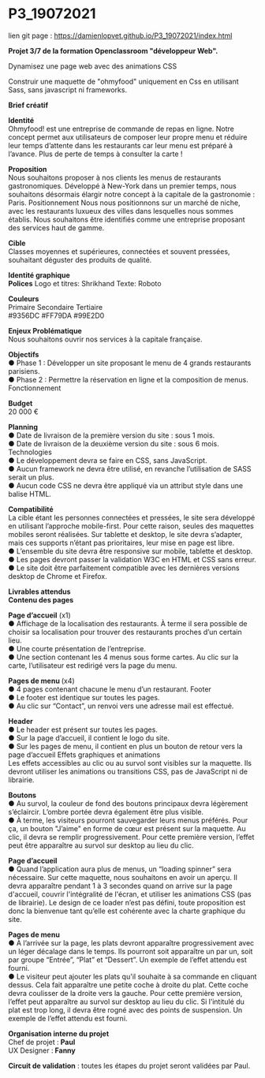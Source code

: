 # P3_19072021
lien git page :
https://damienlopvet.github.io/P3_19072021/index.html

<strong>Projet 3/7 de la formation Openclassroom "développeur Web".</strong>

Dynamisez une page web avec des animations CSS

Construir une maquette de "ohmyfood" uniquement en Css en utilisant Sass, sans javascript ni frameworks.

<strong>Brief créatif</strong>

<strong>Identité</strong><br/>
Ohmyfood! est une entreprise de commande de repas en ligne. Notre concept permet aux
utilisateurs de composer leur propre menu et réduire leur temps d’attente dans les
restaurants car leur menu est préparé à l’avance. Plus de perte de temps à consulter la carte
!

<strong>Proposition</strong><br/>
Nous souhaitons proposer à nos clients les menus de restaurants gastronomiques.
Développé à New-York dans un premier temps, nous souhaitons désormais élargir notre
concept à la capitale de la gastronomie : Paris.
Positionnement
Nous nous positionnons sur un marché de niche, avec les restaurants luxueux des villes
dans lesquelles nous sommes établis. Nous souhaitons être identifiés comme une
entreprise proposant des services haut de gamme.

<strong>Cible</strong><br/>
Classes moyennes et supérieures, connectées et souvent pressées, souhaitant déguster des
produits de qualité.

<strong>Identité graphique</strong><br/>
<strong>Polices</strong>
Logo et titres: Shrikhand
Texte: Roboto

<strong>Couleurs</strong><br/>
Primaire Secondaire Tertiaire<br/>
#9356DC #FF79DA #99E2D0

<strong>Enjeux
Problématique</strong><br/>
Nous souhaitons ouvrir nos services à la capitale française.

<strong>Objectifs</strong><br/>
● Phase 1 : Développer un site proposant le menu de 4 grands restaurants parisiens.<br/>
● Phase 2 : Permettre la réservation en ligne et la composition de menus.
Fonctionnement<br/>

<strong>Budget</strong><br/>
20 000 €

<strong>Planning</strong><br/>
● Date de livraison de la première version du site : sous 1 mois.<br/>
● Date de livraison de la deuxième version du site : sous 6 mois.<br/>
Technologies<br/>
● Le développement devra se faire en CSS, sans JavaScript.<br/>
● Aucun framework ne devra être utilisé, en revanche l’utilisation de SASS serait un
plus.<br/>
● Aucun code CSS ne devra être appliqué via un attribut style dans une balise HTML.<br/>



<strong>Compatibilité</strong><br/>
La cible étant les personnes connectées et pressées, le site sera développé en utilisant
l’approche mobile-first. Pour cette raison, seules des maquettes mobiles seront réalisées.
Sur tablette et desktop, le site devra s’adapter, mais ces supports n’étant pas prioritaires,
leur mise en page est libre.<br/>
● L’ensemble du site devra être responsive sur mobile, tablette et desktop.<br/>
● Les pages devront passer la validation W3C en HTML et CSS sans erreur.<br/>
● Le site doit être parfaitement compatible avec les dernières versions desktop de
Chrome et Firefox.<br/>

<strong>Livrables attendus</strong><br/>
 <strong>Contenu des pages</strong><br/>
 
<strong>Page d’accueil</strong> (x1)<br/>
● Affichage de la localisation des restaurants. À terme il sera possible de choisir sa
localisation pour trouver des restaurants proches d’un certain lieu.<br/>
● Une courte présentation de l’entreprise.<br/>
● Une section contenant les 4 menus sous forme cartes. Au clic sur la carte,
l’utilisateur est redirigé vers la page du menu.<br/>

<strong>Pages de menu </strong>(x4)<br/>
● 4 pages contenant chacune le menu d’un restaurant.
Footer<br/>
● Le footer est identique sur toutes les pages.<br/>
● Au clic sur “Contact”, un renvoi vers une adresse mail est effectué.<br/>

<strong>Header</strong><br/>
● Le header est présent sur toutes les pages.<br/>
● Sur la page d’accueil, il contient le logo du site.<br/>
● Sur les pages de menu, il contient en plus un bouton de retour vers la page d’accueil
 Effets graphiques et animations<br/>
Les effets accessibles au clic ou au survol sont visibles sur la maquette. Ils devront utiliser
les animations ou transitions CSS, pas de JavaScript ni de librairie.<br/>

<strong>Boutons</strong><br/>
● Au survol, la couleur de fond des boutons principaux devra légèrement s’éclaircir.
L’ombre portée devra également être plus visible.<br/>
● À terme, les visiteurs pourront sauvegarder leurs menus préférés. Pour ça, un
bouton "J’aime" en forme de cœur est présent sur la maquette. Au clic, il devra se
remplir progressivement. Pour cette première version, l’effet peut être apparaître au
survol sur desktop au lieu du clic.<br/>

<strong>Page d’accueil</strong><br/>
● Quand l’application aura plus de menus, un “loading spinner” sera nécessaire. Sur
cette maquette, nous souhaitons en avoir un aperçu. Il devra apparaître pendant 1 à
3 secondes quand on arrive sur la page d'accueil, couvrir l'intégralité de l'écran, et
utiliser les animations CSS (pas de librairie). Le design de ce loader n’est pas défini,
toute proposition est donc la bienvenue tant qu’elle est cohérente avec la charte
graphique du site.<br/>

<strong>Pages de menu</strong><br/>
● À l’arrivée sur la page, les plats devront apparaître progressivement avec un léger
décalage dans le temps. Ils pourront soit apparaître un par un, soit par groupe
“Entrée”, “Plat” et “Dessert”. Un exemple de l’effet attendu est fourni.<br/>
● Le visiteur peut ajouter les plats qu'il souhaite à sa commande en cliquant dessus.
Cela fait apparaître une petite coche à droite du plat. Cette coche devra coulisser de
la droite vers la gauche. Pour cette première version, l’effet peut apparaître au survol
sur desktop au lieu du clic. Si l’intitulé du plat est trop long, il devra être rogné avec
des points de suspension. Un exemple de l’effet attendu est fourni.<br/>

<strong>Organisation interne du projet</strong><br/>
Chef de projet :<strong> Paul</strong><br/>
UX Designer :<strong> Fanny</strong><br/>

<strong>Circuit de validation</strong> : toutes les étapes du projet seront validées par Paul.

